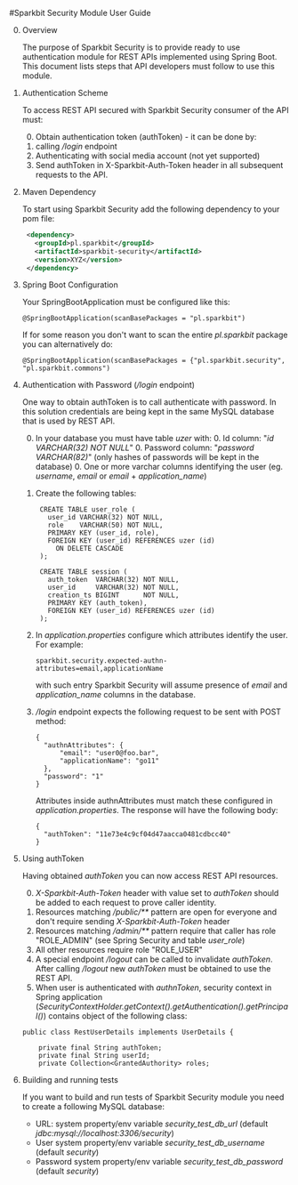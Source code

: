 #Sparkbit Security Module User Guide

0. Overview

    The purpose of Sparkbit Security is to provide ready to use authentication module for REST APIs implemented using Spring Boot. This document lists steps that API developers must follow to use this module.
     
0. Authentication Scheme

   To access REST API secured with Sparkbit Security consumer of the API must:

   0. Obtain authentication token (authToken) - it can be done by:
     0. calling _/login_ endpoint
     0. Authenticating with social media account (not yet supported)
   0. Send authToken in X-Sparkbit-Auth-Token header in all subsequent requests to the API.

0. Maven Dependency

   To start using Sparkbit Security add the following dependency to your pom file:
   ```xml
    <dependency>
      <groupId>pl.sparkbit</groupId>
      <artifactId>sparkbit-security</artifactId>
      <version>XYZ</version>
    </dependency>
    ```
0. Spring Boot Configuration

   Your SpringBootApplication must be configured like this:
   ```
   @SpringBootApplication(scanBasePackages = "pl.sparkbit")
   ```
   If for some reason you don't want to scan the entire _pl.sparkbit_ package you can alternatively do:
   ```
   @SpringBootApplication(scanBasePackages = {"pl.sparkbit.security", "pl.sparkbit.commons")
   ```
 
0. Authentication with Password (_/login_ endpoint)

   One way to obtain authToken is to call authenticate with password. In this solution credentials are being kept in the same MySQL database that is used by REST API.
   
   0. In your database you must have table _uzer_ with:
      0. Id column: "_id VARCHAR(32) NOT NULL_"
      0. Password column: "_password VARCHAR(82)_" (only hashes of passwords will be kept in the database)
      0. One or more varchar columns identifying the user (eg. _username_, _email_ or _email_ + _application_name_)

   0. Create the following tables:
      ```apple js
       CREATE TABLE user_role (
         user_id VARCHAR(32) NOT NULL,
         role    VARCHAR(50) NOT NULL,
         PRIMARY KEY (user_id, role),
         FOREIGN KEY (user_id) REFERENCES uzer (id)
           ON DELETE CASCADE
       );
       
       CREATE TABLE session (
         auth_token  VARCHAR(32) NOT NULL,
         user_id     VARCHAR(32) NOT NULL,
         creation_ts BIGINT      NOT NULL,
         PRIMARY KEY (auth_token),
         FOREIGN KEY (user_id) REFERENCES uzer (id)
       );
       ```
       
   0. In _application.properties_ configure which attributes identify the user. For example:
      ```
      sparkbit.security.expected-authn-attributes=email,applicationName
      ```
       with such entry Sparkbit Security will assume presence of _email_ and _application_name_ columns in the database.
       
   0. _/login_ endpoint expects the following request to be sent with POST method:
      ```
      {
      	"authnAttributes": {
      		"email": "user0@foo.bar",
      		"applicationName": "go11"
      	},
      	"password": "1"
      }
      ```
      Attributes inside authnAttributes must match these configured in _application.properties_. The response will have the following body:
      ```
      {
        "authToken": "11e73e4c9cf04d47aacca0481cdbcc40"
      }
      ```
0. Using authToken

   Having obtained _authToken_ you can now access REST API resources.
   
   0. _X-Sparkbit-Auth-Token_ header with value set to _authToken_ should be added to each request to prove caller identity.
   0. Resources matching _/public/**_ pattern are open for everyone and don't require sending _X-Sparkbit-Auth-Token_ header
   0. Resources matching _/admin/**_ pattern require that caller has role "ROLE_ADMIN" (see Spring Security and table _user_role_)
   0. All other resources require role "ROLE_USER"
   0. A special endpoint _/logout_ can be called to invalidate _authToken_. After calling _/logout_ new _authToken_ must be obtained to use the REST API.
   0. When user is authenticated with _authnToken_, security context in Spring application (_SecurityContextHolder.getContext().getAuthentication().getPrincipal()_) contains object of the following class:
   ```
   public class RestUserDetails implements UserDetails {
   
       private final String authToken;
       private final String userId;
       private Collection<GrantedAuthority> roles;
   ```
   
0. Building and running tests

   If you want to build and run tests of Sparkbit Security module you need to create a following MySQL database:
   * URL: system property/env variable _security_test_db_url_ (default _jdbc:mysql://localhost:3306/security_)
   * User system property/env variable _security_test_db_username_ (default _security_)
   * Password system property/env variable _security_test_db_password_ (default _security_)